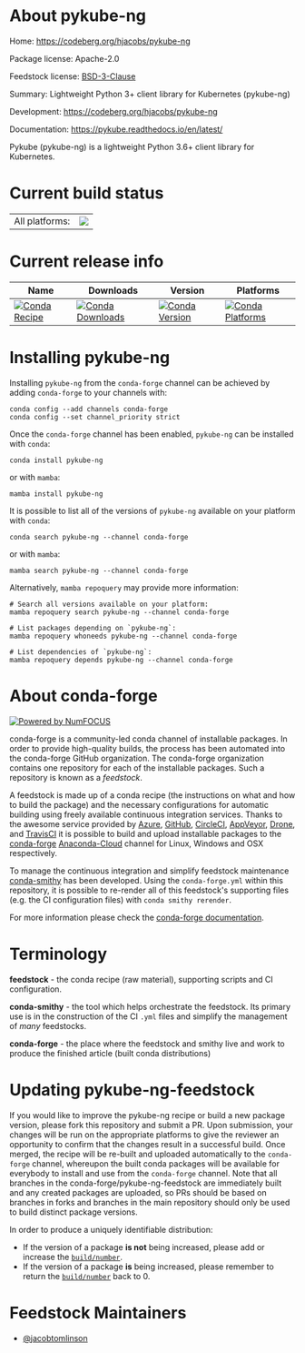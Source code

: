 About pykube-ng
===============

Home: https://codeberg.org/hjacobs/pykube-ng

Package license: Apache-2.0

Feedstock license: [BSD-3-Clause](https://github.com/conda-forge/pykube-ng-feedstock/blob/main/LICENSE.txt)

Summary: Lightweight Python 3+ client library for Kubernetes (pykube-ng)

Development: https://codeberg.org/hjacobs/pykube-ng

Documentation: https://pykube.readthedocs.io/en/latest/

Pykube (pykube-ng) is a lightweight Python 3.6+ client library for Kubernetes.


Current build status
====================


<table><tr><td>All platforms:</td>
    <td>
      <a href="https://dev.azure.com/conda-forge/feedstock-builds/_build/latest?definitionId=16022&branchName=main">
        <img src="https://dev.azure.com/conda-forge/feedstock-builds/_apis/build/status/pykube-ng-feedstock?branchName=main">
      </a>
    </td>
  </tr>
</table>

Current release info
====================

| Name | Downloads | Version | Platforms |
| --- | --- | --- | --- |
| [![Conda Recipe](https://img.shields.io/badge/recipe-pykube--ng-green.svg)](https://anaconda.org/conda-forge/pykube-ng) | [![Conda Downloads](https://img.shields.io/conda/dn/conda-forge/pykube-ng.svg)](https://anaconda.org/conda-forge/pykube-ng) | [![Conda Version](https://img.shields.io/conda/vn/conda-forge/pykube-ng.svg)](https://anaconda.org/conda-forge/pykube-ng) | [![Conda Platforms](https://img.shields.io/conda/pn/conda-forge/pykube-ng.svg)](https://anaconda.org/conda-forge/pykube-ng) |

Installing pykube-ng
====================

Installing `pykube-ng` from the `conda-forge` channel can be achieved by adding `conda-forge` to your channels with:

```
conda config --add channels conda-forge
conda config --set channel_priority strict
```

Once the `conda-forge` channel has been enabled, `pykube-ng` can be installed with `conda`:

```
conda install pykube-ng
```

or with `mamba`:

```
mamba install pykube-ng
```

It is possible to list all of the versions of `pykube-ng` available on your platform with `conda`:

```
conda search pykube-ng --channel conda-forge
```

or with `mamba`:

```
mamba search pykube-ng --channel conda-forge
```

Alternatively, `mamba repoquery` may provide more information:

```
# Search all versions available on your platform:
mamba repoquery search pykube-ng --channel conda-forge

# List packages depending on `pykube-ng`:
mamba repoquery whoneeds pykube-ng --channel conda-forge

# List dependencies of `pykube-ng`:
mamba repoquery depends pykube-ng --channel conda-forge
```


About conda-forge
=================

[![Powered by
NumFOCUS](https://img.shields.io/badge/powered%20by-NumFOCUS-orange.svg?style=flat&colorA=E1523D&colorB=007D8A)](https://numfocus.org)

conda-forge is a community-led conda channel of installable packages.
In order to provide high-quality builds, the process has been automated into the
conda-forge GitHub organization. The conda-forge organization contains one repository
for each of the installable packages. Such a repository is known as a *feedstock*.

A feedstock is made up of a conda recipe (the instructions on what and how to build
the package) and the necessary configurations for automatic building using freely
available continuous integration services. Thanks to the awesome service provided by
[Azure](https://azure.microsoft.com/en-us/services/devops/), [GitHub](https://github.com/),
[CircleCI](https://circleci.com/), [AppVeyor](https://www.appveyor.com/),
[Drone](https://cloud.drone.io/welcome), and [TravisCI](https://travis-ci.com/)
it is possible to build and upload installable packages to the
[conda-forge](https://anaconda.org/conda-forge) [Anaconda-Cloud](https://anaconda.org/)
channel for Linux, Windows and OSX respectively.

To manage the continuous integration and simplify feedstock maintenance
[conda-smithy](https://github.com/conda-forge/conda-smithy) has been developed.
Using the ``conda-forge.yml`` within this repository, it is possible to re-render all of
this feedstock's supporting files (e.g. the CI configuration files) with ``conda smithy rerender``.

For more information please check the [conda-forge documentation](https://conda-forge.org/docs/).

Terminology
===========

**feedstock** - the conda recipe (raw material), supporting scripts and CI configuration.

**conda-smithy** - the tool which helps orchestrate the feedstock.
                   Its primary use is in the construction of the CI ``.yml`` files
                   and simplify the management of *many* feedstocks.

**conda-forge** - the place where the feedstock and smithy live and work to
                  produce the finished article (built conda distributions)


Updating pykube-ng-feedstock
============================

If you would like to improve the pykube-ng recipe or build a new
package version, please fork this repository and submit a PR. Upon submission,
your changes will be run on the appropriate platforms to give the reviewer an
opportunity to confirm that the changes result in a successful build. Once
merged, the recipe will be re-built and uploaded automatically to the
`conda-forge` channel, whereupon the built conda packages will be available for
everybody to install and use from the `conda-forge` channel.
Note that all branches in the conda-forge/pykube-ng-feedstock are
immediately built and any created packages are uploaded, so PRs should be based
on branches in forks and branches in the main repository should only be used to
build distinct package versions.

In order to produce a uniquely identifiable distribution:
 * If the version of a package **is not** being increased, please add or increase
   the [``build/number``](https://docs.conda.io/projects/conda-build/en/latest/resources/define-metadata.html#build-number-and-string).
 * If the version of a package **is** being increased, please remember to return
   the [``build/number``](https://docs.conda.io/projects/conda-build/en/latest/resources/define-metadata.html#build-number-and-string)
   back to 0.

Feedstock Maintainers
=====================

* [@jacobtomlinson](https://github.com/jacobtomlinson/)

